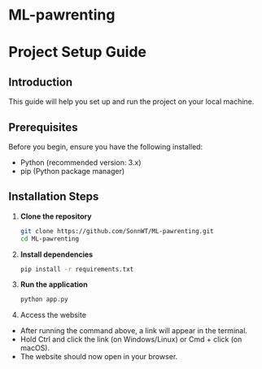 # ML-pawrenting

# Project Setup Guide

## Introduction
This guide will help you set up and run the project on your local machine.

## Prerequisites
Before you begin, ensure you have the following installed:
- Python (recommended version: 3.x)
- pip (Python package manager)

## Installation Steps

1. **Clone the repository**  
   ```sh
   git clone https://github.com/SonnWT/ML-pawrenting.git
   cd ML-pawrenting
2. **Install dependencies**
   ```sh
   pip install -r requirements.txt
3. **Run the application**
   ```sh
   python app.py
4. Access the website
- After running the command above, a link will appear in the terminal.
- Hold Ctrl and click the link (on Windows/Linux) or Cmd + click (on macOS).
- The website should now open in your browser.

